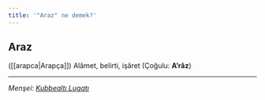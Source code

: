 ```yaml
---
title: '"Araz" ne demek?'
---
```


## Araz
([[arapca|Arapça]]) Alâmet, belirti, işâret (Çoğulu: **A’râz**)

---
*Menşei: [Kubbealtı Lugatı](https://www.lugatim.com/s/Araz)*